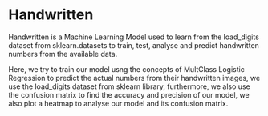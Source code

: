 # Handwritten
Handwritten is a Machine Learning Model used to learn from the load_digits dataset from sklearn.datasets to train, test, analyse and predict handwritten numbers from the available data.

Here, we try to train our model usng the concepts of MultClass Logistic Regression to predict the actual numbers from their handwritten images, we use the load_digits dataset from sklearn library, furthermore, we also use the confusion matrix to find the accuracy and precision of our model, we also plot a heatmap to analyse our model and its confusion matrix.

